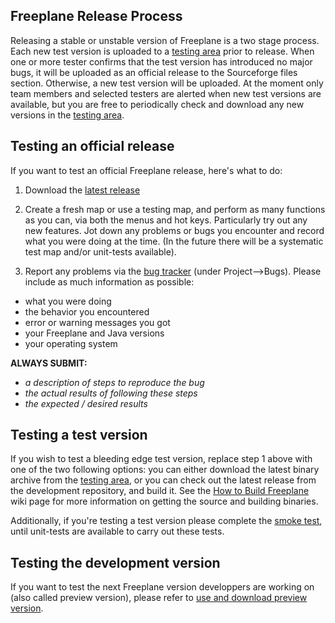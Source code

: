 ## Freeplane Release Process 

Releasing a stable or unstable version of Freeplane is a two stage process.  Each new test version is uploaded to a [testing area](https://www.freeplane.org/testversion/) prior to release.  When one or more tester confirms that the test version has introduced no major bugs, it will be uploaded as an official release to the Sourceforge files section.  Otherwise, a new test version will be uploaded.  At the moment only team members and selected testers are alerted when new test versions are available, but you are free to periodically check and download any new versions in the [testing area](https://www.freeplane.org/testversion/).


## Testing an official release

If you want to test an official Freeplane release, here's what to do: 

1. Download the [latest release](https://sourceforge.net/projects/freeplane/) 

2. Create a fresh map or use a testing map, and perform as many functions as you can, via both the menus and hot keys.  Particularly try out any new features.  Jot down any problems or bugs you encounter and record what you were doing at the time.  (In the future there will be a systematic test map and/or unit-tests available). 

3. Report any problems via the [bug tracker](https://sourceforge.net/apps/mantisbt/freeplane/) (under Project--&gt;Bugs).  Please include as much information as possible:  

* what you were doing
* the behavior you encountered
* error or warning messages you got
* your Freeplane and Java versions
* your operating system


**ALWAYS SUBMIT:**

* *a description of steps to reproduce the bug*
* *the actual results of following these steps*
* *the expected / desired results*


## Testing a test version

If you wish to test a bleeding edge test version, replace step 1 above with one of the two following options: you can either download the latest binary archive from the [testing area](https://www.freeplane.org/testversion/), or you can check out the latest release from the development repository, and build it.  See the [How to Build Freeplane](/#/coding/How_to_build_Freeplane ':ignore') wiki page for more information on getting the source and building binaries.

Additionally, if you're testing a test version please complete the [smoke test](https://www.freeplane.org/wiki/index.php/Release_smoke_test), until unit-tests are available to carry out these tests. 


## Testing the development version
If you want to test the next Freeplane version developpers are working on (also called preview version), please refer to [use and download preview version](https://www.freeplane.org/wiki/index.php/Freeplane_1.2.x-1.3.x).


<!-- ({Category:Coding}) -->

